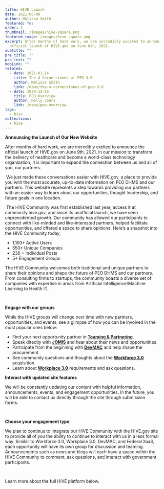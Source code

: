 ```yaml
---
title: HIVE Launch
date: 2021-06-09
author: Malissa Smith
featured: Yes
order: 1
thumbnail: /images/hive-square.png
featured_image: /images/hive-square.png
excerpt: After months of hard work, we are incredibly excited to announce the
  official launch of HIVE.gov on June 8th, 2021.
subtitle: ""
pre_title: ""
pre_text: ""
mobLink: ""
related:
  - date: 2021-01-14
    title: The 4 Cornerstones of PEO 3.0
    author: Malissa Smith
    link: /news/the-4-cornerstones-of-peo-3-0
  - date: 2020-12-16
    title: PEO Overview
    author: Holly Joers
    link: /news/peo-overview
tags:
  - hive
collections:
  - hive
---
```

**Announcing the Launch of Our New Website**

After months of hard work, we are incredibly excited to announce the official launch of HIVE.gov on June 9th, 2021. In our mission to transform the delivery of healthcare and become a world-class technology organization, it is important to expand the connection between us and all of you, our partners.

 We just made these conversations easier with HIVE.gov, a place to provide you with the most accurate, up-to-date information on PEO DHMS and our partners. This website represents a step towards providing our partners with an easier way to learn about our opportunities, thought leadership, and future goals in one location.

 The HIVE Community was first established last year, access it at community.hive.gov, and since its unofficial launch, we have seen unprecedented growth. Our community has allowed our participants to connect with like-minded and like-interested partners, helped facilitate opportunities, and offered a space to share opinions. Here’s a snapshot into the HIVE Community today:

* 1,100+ Active Users
* 550+ Unique Companies
* 230 + Individual Posts
* 5+ Engagement Groups

The HIVE Community welcomes both traditional and unique partners to share their opinions and shape the future of PEO DHMS and our partners. From consulting firms to startups, the community boasts a diverse set of companies with expertise in areas from Artificial Intelligence/Machine Learning to Health IT.

 

**Engage with our groups**

While the HIVE groups will change over time with new partners, opportunities, and events, see a glimpse of how you can be involved in the most popular ones below: 

* Find your next opportunity partner in **[Teaming & Partnering](https://community.hive.gov/main/groups/43576/lounge)**.
* Speak directly with **[JOMIS](https://community.hive.gov/main/groups/46682/lounge)** and hear about their news and opportunities.
* Participate from the beginning with **[DevMAC](https://community.hive.gov/main/groups/44056/lounge)** and help shape the procurement.
* See community questions and thoughts about the **[Workforce 3.0](https://community.hive.gov/main/groups/43575/lounge)** acquisition.
* Learn about **[Workplace 3.0](https://community.hive.gov/main/groups/43702/lounge)** requirements and ask questions.



**Interact with updated site features**

We will be constantly updating our content with helpful information, announcements, events, and engagement opportunities. In the future, you will be able to contact us directly through the site through submission forms.

 

**Choose your engagement type**

We plan to continue to integrate our HIVE Community with the HIVE.gov site to provide all of you the ability to continue to interact with us in a less formal way. Similar to Workforce 3.0, Workplace 3.0, DevMAC, and Federal XaaS, each opportunity will have its own group for discussion and teaming. Announcements such as news and blogs will each have a space within the HIVE Community to comment, ask questions, and interact with government participants.

 

Learn more about the full HIVE platform below.